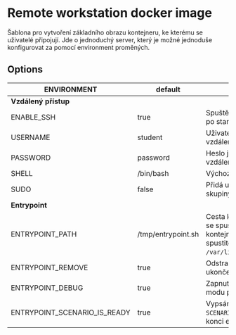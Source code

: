 # Remote workstation docker image

Šablona pro vytvoření základního obrazu kontejneru, ke kterému se uživatelé připojují.
Jde o jednoduchý server, který je možné jednoduše konfigurovat za pomocí environment proměných.

## Options

| ENVIRONMENT  | default |Popis |
| - | - | - |
| **Vzdálený přístup** | | |
| ENABLE_SSH | true | Spuštění SSH serveru po startu
| USERNAME | student | Uživatelské jméno pro vzdálený přístup
| PASSWORD | password | Heslo jméno pro vzdálený přístup
| SHELL | /bin/bash | Výchozí shell uživatele
| SUDO | false | Přidá uživatele do skupiny sudo
| **Entrypoint** | | |
| ENTRYPOINT_PATH | /tmp/entrypoint.sh | Cesta ke scriptu, který se spustí při startu kontejneru (musí být spustitelný, nesmí být `/var/lib/entrypoint.sh`)
| ENTRYPOINT_REMOVE | true | Odstranění scriptu po ukončení
| ENTRYPOINT_DEBUG | true | Zapnutí bash debug modu pro entrypoint
| ENTRYPOINT_SCENARIO_IS_READY | true | Vypsání `SCENARIO_IS_READY` na konci entrypointu

